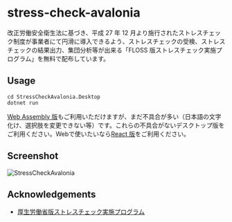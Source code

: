 # stress-check-avalonia

改正労働安全衛生法に基づき、平成 27 年 12 月より施行されたストレスチェック制度が事業者にて円滑に導入できるよう、ストレスチェックの受検、ストレスチェックの結果出力、集団分析等が出来る「FLOSS 版ストレスチェック実施プログラム」を無料で配布しています。

## Usage

```consol
cd StressCheckAvalonia.Desktop
dotnet run
```

[Web Assembly 版](https://ashy-rock-092f7a600.5.azurestaticapps.net/)もご利用いただけますが、まだ不具合が多い（日本語の文字化け、選択肢を変更できない等）です。これらの不具合がないデスクトップ版をご利用ください。Webで使いたいなら[React 版](https://github.com/i0z0m/stress-check-react)をご利用ください。

## Screenshot

![StressCheckAvalonia](https://github.com/i0z0m/stress-check-avalonia/assets/8271553/e16c1733-96d6-45fe-8ffb-4ce2b381b39c)

## Acknowledgements

- [厚生労働省版ストレスチェック実施プログラム](https://stresscheck.mhlw.go.jp/)
